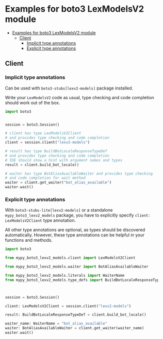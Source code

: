 <a id="examples-for-boto3-lexmodelsv2-module"></a>

# Examples for boto3 LexModelsV2 module

- [Examples for boto3 LexModelsV2 module](#examples-for-boto3-lexmodelsv2-module)
  - [Client](#client)
    - [Implicit type annotations](#implicit-type-annotations)
    - [Explicit type annotations](#explicit-type-annotations)

<a id="client"></a>

## Client

<a id="implicit-type-annotations"></a>

### Implicit type annotations

Can be used with `boto3-stubs[lexv2-models]` package installed.

Write your `LexModelsV2` code as usual, type checking and code completion
should work out of the box.

```python
import boto3


session = boto3.Session()

# client has type LexModelsV2Client
# and provides type checking and code completion
client = session.client("lexv2-models")

# result has type BuildBotLocaleResponseTypeDef
# and provides type checking and code completion
# IDE should show a hint with argument names and types
result = client.build_bot_locale()

# waiter has type BotAliasAvailableWaiter and provides type checking
# and code completion for wait method
waiter = client.get_waiter("bot_alias_available")
waiter.wait()
```

<a id="explicit-type-annotations"></a>

### Explicit type annotations

With `boto3-stubs-lite[lexv2-models]` or a standalone `mypy_boto3_lexv2_models`
package, you have to explicitly specify `client: LexModelsV2Client` type
annotation.

All other type annotations are optional, as types should be discovered
automatically. However, these type annotations can be helpful in your functions
and methods.

```python
import boto3

from mypy_boto3_lexv2_models.client import LexModelsV2Client

from mypy_boto3_lexv2_models.waiter import BotAliasAvailableWaiter

from mypy_boto3_lexv2_models.literals import WaiterName
from mypy_boto3_lexv2_models.type_defs import BuildBotLocaleResponseTypeDef



session = boto3.Session()

client: LexModelsV2Client = session.client("lexv2-models")

result: BuildBotLocaleResponseTypeDef = client.build_bot_locale()

waiter_name: WaiterName = "bot_alias_available"
waiter: BotAliasAvailableWaiter = client.get_waiter(waiter_name)
waiter.wait()
```
